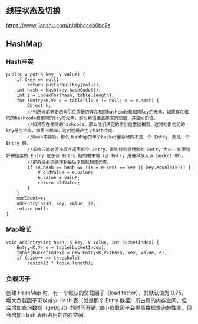 ## 线程状态及切换

https://www.jianshu.com/p/dbbcceb6bc2a

## HashMap

### Hash冲突

``` 
public V put(K key, V value) {  
    if (key == null)  
        return putForNullKey(value);  
    int hash = hash(key.hashCode());  
    int i = indexFor(hash, table.length);  
    for (Entry<K,V> e = table[i]; e != null; e = e.next) {  
        Object k;  
        //判断当前确定的索引位置是否存在相同hashcode和相同key的元素，如果存在相同的hashcode和相同的key的元素，那么新值覆盖原来的旧值，并返回旧值。  
        //如果存在相同的hashcode，那么他们确定的索引位置就相同，这时判断他们的key是否相同，如果不相同，这时就是产生了hash冲突。  
        //Hash冲突后，那么HashMap的单个bucket里存储的不是一个 Entry，而是一个 Entry 链。  
        //系统只能必须按顺序遍历每个 Entry，直到找到想搜索的 Entry 为止——如果恰好要搜索的 Entry 位于该 Entry 链的最末端（该 Entry 是最早放入该 bucket 中），  
        //那系统必须循环到最后才能找到该元素。  
        if (e.hash == hash && ((k = e.key) == key || key.equals(k))) {  
            V oldValue = e.value;  
            e.value = value;  
            return oldValue;  
        }  
    }  
    modCount++;  
    addEntry(hash, key, value, i);  
    return null;  
}  
``` 

### Map增长

```
void addEntry(int hash, K key, V value, int bucketIndex) {  
    Entry<K,V> e = table[bucketIndex];  
    table[bucketIndex] = new Entry<K,V>(hash, key, value, e);  
    if (size++ >= threshold)  
        resize(2 * table.length);  
```

### 负载因子
创建 HashMap 时，有一个默认的负载因子（load factor），其默认值为 0.75，
增大负载因子可以减少 Hash 表（就是那个 Entry 数组）所占用的内存空间，但会增加查询数据（get/put）的时间开销;
减小负载因子会提高数据查询的性能，但会增加 Hash 表所占用的内存空间;
